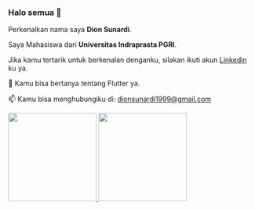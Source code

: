 ### Halo semua 👋

Perkenalkan nama saya **Dion Sunardi**.

Saya Mahasiswa dari **Universitas Indraprasta PGRI**.

Jika kamu tertarik untuk berkenalan denganku, silakan ikuti akun [Linkedin](https://www.linkedin.com/in/dion-sunardi-b4aa53221/) ku ya.

💬 Kamu bisa bertanya tentang Flutter ya.

📫 Kamu bisa menghubungiku di:  [dionsunardi1999@gmail.com](dionsunardi1999@gmail.com)

<p align="left">
<a href="https://github.com/dayens">
  <img height="180em" src="https://github-readme-stats-eight-theta.vercel.app/api?username=dayens&show_icons=true&theme=algolia&include_all_commits=true&count_private=true"/>
  <img height="180em" src="https://github-readme-stats-eight-theta.vercel.app/api/top-langs/?username=dayens&layout=compact&langs_count=8&theme=algolia"/>
</a>
</p>


<!--
**dayens/dayens** is a ✨ _special_ ✨ repository because its `README.md` (this file) appears on your GitHub profile.

Here are some ideas to get you started:

- 🔭 I’m currently working on ...
- 🌱 I’m currently learning ...
- 👯 I’m looking to collaborate on ...
- 🤔 I’m looking for help with ...
- 💬 Ask me about ...
- 📫 How to reach me: ...
- 😄 Pronouns: ...
- ⚡ Fun fact: ...
-->
